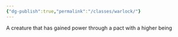 ```yaml
---
{"dg-publish":true,"permalink":"/classes/warlock/"}
---
```


A creature that has gained power through a pact with a higher being